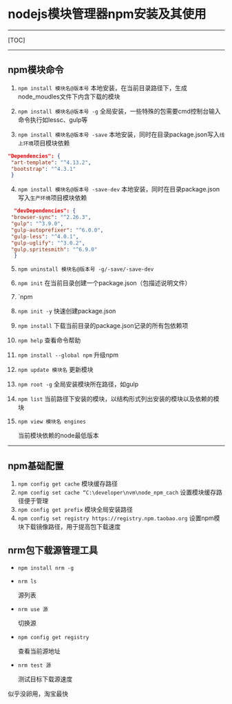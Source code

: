 # nodejs模块管理器npm安装及其使用
***
[TOC]
***
## npm模块命令
1. `npm install 模块名@版本号`
    本地安装，在当前目录路径下，生成node_moudles文件下内含下载的模块

2. `npm install 模块名@版本号 -g`
    全局安装，一些特殊的包需要cmd控制台输入命令执行如lessc、gulp等

3. `npm install 模块名@版本号 -save`
    本地安装，同时在目录package.json写入`线上环境`项目模块依赖
  ```json
  "Dependencies": {
   "art-template": "^4.13.2",
   "bootstrap": "^4.3.1"
   }
  ```

4. `npm install 模块名@版本号 -save-dev`
    本地安装，同时在目录package.json写入`生产环境`项目模块依赖
  ```json
    "devDependencies": {
   "browser-sync": "^2.26.3",
   "gulp": "^3.9.0",
   "gulp-autoprefixer": "^6.0.0",
   "gulp-less": "^4.0.1",
   "gulp-uglify": "^3.0.2",
   "gulp.spritesmith": "^6.9.0"
    }
  ```

5. `npm uninstall 模块名@版本号 -g/-save/-save-dev`

6. `npm init`
    在当前目录创建一个package.json（包描述说明文件）

7. `npm

8. `npm init -y`
    快速创建package.json

9. `npm install`
    下载当前目录的package.json记录的所有包依赖项

10. `npm help`
    查看命令帮助

11. `npm install --global npm`
    升级npm

12. `npm update 模块名`
    更新模块

13. `npm root -g`
    全局安装模块所在路径，如gulp

14. `npm list`
    当前路径下安装的模块，以结构形式列出安装的模块以及依赖的模块

15. `npm view 模块名 engines`

    当前模块依赖的node最低版本
***
## npm基础配置
1. `npm config get cache`
    模块缓存路径
2. `npm config set cache “C:\developer\nvm\node_npm_cach`
    设置模块缓存路径便于管理
3. `npm config get prefix`
    模块全局安装路径
4. `npm config set registry https://registry.npm.taobao.org`
    设置npm模块下载镜像路径，用于提高包下载速度

## nrm包下载源管理工具

+ `npm install nrm -g`

+ `nrm ls`

  源列表

+ `nrm use 源`

  切换源

+ `npm config get registry`

  查看当前源地址

+ `nrm test 源`

  测试目标下载源速度 

似乎没卵用，淘宝最快